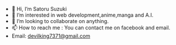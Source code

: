 - 👋 Hi, I’m Satoru Suzuki
- 👀 I’m interested in web development,anime,manga and A.I.
- 💞️ I’m looking to collaborate on anything.
- 📫 How to reach me : You can contact me on facebook and email. 
- Email: devilking7371@gmail.com
